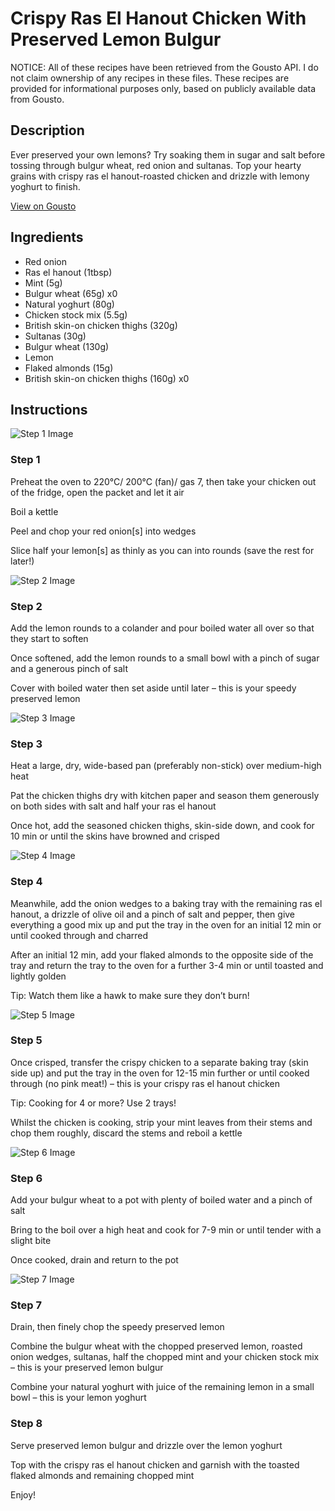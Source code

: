 # Crispy Ras El Hanout Chicken With Preserved Lemon Bulgur

NOTICE: All of these recipes have been retrieved from the Gousto API. I do not claim ownership of any recipes in these files. These recipes are provided for informational purposes only, based on publicly available data from Gousto.

## Description

Ever preserved your own lemons? Try soaking them in sugar and salt before tossing through bulgur wheat, red onion and sultanas. Top your hearty grains with crispy ras el hanout-roasted chicken and drizzle with lemony yoghurt to finish.

[View on Gousto](https://www.gousto.co.uk/recipes/cookbook/crispy-ras-el-hanout-chicken-with-preserved-lemon-bulgur)

## Ingredients

- Red onion
- Ras el hanout (1tbsp)
- Mint (5g)
- Bulgur wheat (65g) x0
- Natural yoghurt (80g)
- Chicken stock mix (5.5g)
- British skin-on chicken thighs (320g)
- Sultanas (30g)
- Bulgur wheat (130g)
- Lemon
- Flaked almonds (15g)
- British skin-on chicken thighs (160g) x0

## Instructions

![Step 1 Image](https://production-media.gousto.co.uk/cms/recipe-step-image/step-1-1681486947077-x200.jpg)

### Step 1

Preheat the oven to 220°C/ 200°C (fan)/ gas 7, then take your chicken out of the fridge, open the packet and let it air

Boil a kettle

Peel and chop your red onion[s] into wedges

Slice half your lemon[s] as thinly as you can into rounds (save the rest for later!)

![Step 2 Image](https://production-media.gousto.co.uk/cms/recipe-step-image/step-2-1681486950363-x200.jpg)

### Step 2

Add the lemon rounds to a colander and pour boiled water all over so that they start to soften

Once softened, add the lemon rounds to a small bowl with a pinch of sugar and a generous pinch of salt

Cover with boiled water then set aside until later – this is your speedy preserved lemon

![Step 3 Image](https://production-media.gousto.co.uk/cms/recipe-step-image/step-3-1681486954839-x200.jpg)

### Step 3

Heat a large, dry, wide-based pan (preferably non-stick) over medium-high heat

Pat the chicken thighs dry with kitchen paper and season them generously on both sides with salt and half your ras el hanout

Once hot, add the seasoned chicken thighs, skin-side down, and cook for 10 min or until the skins have browned and crisped

![Step 4 Image](https://production-media.gousto.co.uk/cms/recipe-step-image/step-4-1681486962009-x200.jpg)

### Step 4

Meanwhile, add the onion wedges to a baking tray with the remaining ras el hanout, a drizzle of olive oil and a pinch of salt and pepper, then give everything a good mix up and put the tray in the oven for an initial 12 min or until cooked through and charred

After an initial 12 min, add your flaked almonds to the opposite side of the tray and return the tray to the oven for a further 3-4 min or until toasted and lightly golden

Tip: Watch them like a hawk to make sure they don’t burn!

![Step 5 Image](https://production-media.gousto.co.uk/cms/recipe-step-image/step-5-1681486965770-x200.jpg)

### Step 5

Once crisped, transfer the crispy chicken to a separate baking tray (skin side up) and put the tray in the oven for 12-15 min further or until cooked through (no pink meat!) – this is your crispy ras el hanout chicken

Tip: Cooking for 4 or more? Use 2 trays!

Whilst the chicken is cooking, strip your mint leaves from their stems and chop them roughly, discard the stems and reboil a kettle

![Step 6 Image](https://production-media.gousto.co.uk/cms/recipe-step-image/step-6-1681486970162-x200.jpg)

### Step 6

Add your bulgur wheat to a pot with plenty of boiled water and a pinch of salt

Bring to the boil over a high heat and cook for 7-9 min or until tender with a slight bite

Once cooked, drain and return to the pot

![Step 7 Image](https://production-media.gousto.co.uk/cms/recipe-step-image/step-7-1681486973844-x200.jpg)

### Step 7

Drain, then finely chop the speedy preserved lemon

Combine the bulgur wheat with the chopped preserved lemon, roasted onion wedges, sultanas, half the chopped mint and your chicken stock mix – this is your preserved lemon bulgur

Combine your natural yoghurt with juice of the remaining lemon in a small bowl – this is your lemon yoghurt

### Step 8

Serve preserved lemon bulgur and drizzle over the lemon yoghurt

Top with the crispy ras el hanout chicken and garnish with the toasted flaked almonds and remaining chopped mint

Enjoy!

